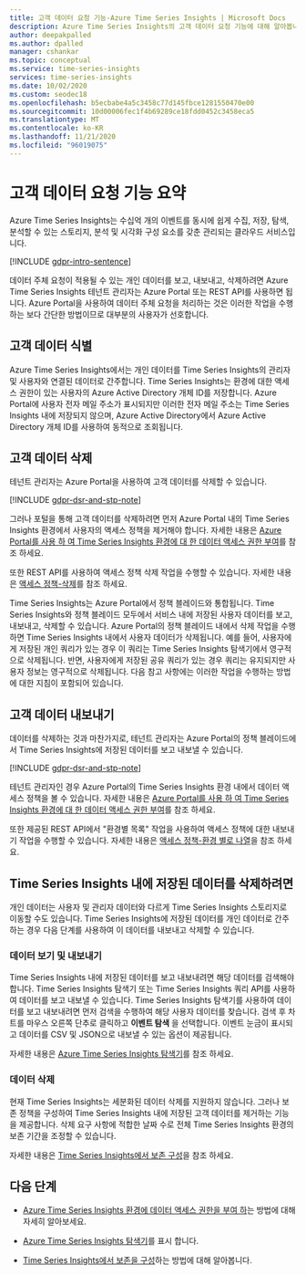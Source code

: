 ```yaml
---
title: 고객 데이터 요청 기능-Azure Time Series Insights | Microsoft Docs
description: Azure Time Series Insights의 고객 데이터 요청 기능에 대해 알아봅니다.
author: deepakpalled
ms.author: dpalled
manager: cshankar
ms.topic: conceptual
ms.service: time-series-insights
services: time-series-insights
ms.date: 10/02/2020
ms.custom: seodec18
ms.openlocfilehash: b5ecbabe4a5c3458c77d145fbce1281550470e00
ms.sourcegitcommit: 10d00006fec1f4b69289ce18fdd0452c3458eca5
ms.translationtype: MT
ms.contentlocale: ko-KR
ms.lasthandoff: 11/21/2020
ms.locfileid: "96019075"
---
```

# <a name="summary-of-customer-data-request-features"></a>고객 데이터 요청 기능 요약

Azure Time Series Insights는 수십억 개의 이벤트를 동시에 쉽게 수집, 저장, 탐색, 분석할 수 있는 스토리지, 분석 및 시각화 구성 요소를 갖춘 관리되는 클라우드 서비스입니다.

[!INCLUDE [gdpr-intro-sentence](../../includes/gdpr-intro-sentence.md)]

데이터 주체 요청이 적용될 수 있는 개인 데이터를 보고, 내보내고, 삭제하려면 Azure Time Series Insights 테넌트 관리자는 Azure Portal 또는 REST API를 사용하면 됩니다. Azure Portal을 사용하여 데이터 주체 요청을 처리하는 것은 이러한 작업을 수행하는 보다 간단한 방법이므로 대부분의 사용자가 선호합니다.

## <a name="identifying-customer-data"></a>고객 데이터 식별

Azure Time Series Insights에서는 개인 데이터를 Time Series Insights의 관리자 및 사용자와 연결된 데이터로 간주합니다. Time Series Insights는 환경에 대한 액세스 권한이 있는 사용자의 Azure Active Directory 개체 ID를 저장합니다. Azure Portal에 사용자 전자 메일 주소가 표시되지만 이러한 전자 메일 주소는 Time Series Insights 내에 저장되지 않으며, Azure Active Directory에서 Azure Active Directory 개체 ID를 사용하여 동적으로 조회됩니다.

## <a name="deleting-customer-data"></a>고객 데이터 삭제

테넌트 관리자는 Azure Portal을 사용하여 고객 데이터를 삭제할 수 있습니다.

[!INCLUDE [gdpr-dsr-and-stp-note](../../includes/gdpr-dsr-and-stp-note.md)]

그러나 포털을 통해 고객 데이터를 삭제하려면 먼저 Azure Portal 내의 Time Series Insights 환경에서 사용자의 액세스 정책을 제거해야 합니다. 자세한 내용은 [Azure Portal를 사용 하 여 Time Series Insights 환경에 대 한 데이터 액세스 권한 부여](./concepts-access-policies.md)를 참조 하세요.

또한 REST API를 사용하여 액세스 정책 삭제 작업을 수행할 수 있습니다. 자세한 내용은 [액세스 정책-삭제](/rest/api/time-series-insights/management(gen1/gen2)/accesspolicies/delete)를 참조 하세요.

Time Series Insights는 Azure Portal에서 정책 블레이드와 통합됩니다. Time Series Insights와 정책 블레이드 모두에서 서비스 내에 저장된 사용자 데이터를 보고, 내보내고, 삭제할 수 있습니다. Azure Portal의 정책 블레이드 내에서 삭제 작업을 수행하면 Time Series Insights 내에서 사용자 데이터가 삭제됩니다. 예를 들어, 사용자에게 저장된 개인 쿼리가 있는 경우 이 쿼리는 Time Series Insights 탐색기에서 영구적으로 삭제됩니다. 반면, 사용자에게 저장된 공유 쿼리가 있는 경우 쿼리는 유지되지만 사용자 정보는 영구적으로 삭제됩니다. 다음 참고 사항에는 이러한 작업을 수행하는 방법에 대한 지침이 포함되어 있습니다.

## <a name="exporting-customer-data"></a>고객 데이터 내보내기

데이터를 삭제하는 것과 마찬가지로, 테넌트 관리자는 Azure Portal의 정책 블레이드에서 Time Series Insights에 저장된 데이터를 보고 내보낼 수 있습니다.

[!INCLUDE [gdpr-dsr-and-stp-note](../../includes/gdpr-dsr-and-stp-note.md)]

테넌트 관리자인 경우 Azure Portal의 Time Series Insights 환경 내에서 데이터 액세스 정책을 볼 수 있습니다. 자세한 내용은 [Azure Portal를 사용 하 여 Time Series Insights 환경에 대 한 데이터 액세스 권한 부여](./concepts-access-policies.md)를 참조 하세요.

또한 제공된 REST API에서 "환경별 목록" 작업을 사용하여 액세스 정책에 대한 내보내기 작업을 수행할 수 있습니다. 자세한 내용은 [액세스 정책-환경 별로 나열](/rest/api/time-series-insights/management(gen1/gen2)/accesspolicies/listbyenvironment)을 참조 하세요.

## <a name="to-delete-data-stored-within-time-series-insights"></a>Time Series Insights 내에 저장된 데이터를 삭제하려면

개인 데이터는 사용자 및 관리자 데이터와 다르게 Time Series Insights 스토리지로 이동할 수도 있습니다. Time Series Insights에 저장된 데이터를 개인 데이터로 간주하는 경우 다음 단계를 사용하여 이 데이터를 내보내고 삭제할 수 있습니다.

### <a name="view-and-export-data"></a>데이터 보기 및 내보내기

Time Series Insights 내에 저장된 데이터를 보고 내보내려면 해당 데이터를 검색해야 합니다. Time Series Insights 탐색기 또는 Time Series Insights 쿼리 API를 사용하여 데이터를 보고 내보낼 수 있습니다. Time Series Insights 탐색기를 사용하여 데이터를 보고 내보내려면 먼저 검색을 수행하여 해당 사용자 데이터를 찾습니다. 검색 후 차트를 마우스 오른쪽 단추로 클릭하고 **이벤트 탐색** 을 선택합니다. 이벤트 눈금이 표시되고 데이터를 CSV 및 JSON으로 내보낼 수 있는 옵션이 제공됩니다.

자세한 내용은 [Azure Time Series Insights 탐색기](time-series-insights-explorer.md)를 참조 하세요.

### <a name="delete-data"></a>데이터 삭제

현재 Time Series Insights는 세분화된 데이터 삭제를 지원하지 않습니다. 그러나 보존 정책을 구성하여 Time Series Insights 내에 저장된 고객 데이터를 제거하는 기능을 제공합니다. 삭제 요구 사항에 적합한 날짜 수로 전체 Time Series Insights 환경의 보존 기간을 조정할 수 있습니다.

자세한 내용은 [Time Series Insights에서 보존 구성](time-series-insights-how-to-configure-retention.md)을 참조 하세요.

## <a name="next-steps"></a>다음 단계

* [Azure Time Series Insights 환경에 데이터 액세스 권한을 부여 하](./concepts-access-policies.md)는 방법에 대해 자세히 알아보세요.

* [Azure Time Series Insights 탐색기](time-series-insights-explorer.md)를 표시 합니다.

* [Time Series Insights에서 보존을 구성](time-series-insights-how-to-configure-retention.md)하는 방법에 대해 알아봅니다.
